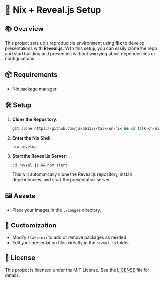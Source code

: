 # 🚀 Nix + Reveal.js Setup

## 📚 Overview
This project sets up a reproducible environment using **Nix** to develop presentations with **Reveal.js**. With this setup, you can easily clone the repo and start building and presenting without worrying about dependencies or configurations.

## 📦 Requirements
- Nix package manager

## 🛠️ Setup
1. **Clone the Repository**:
   ```bash
   git clone https://github.com/jakob1379/talk-on-nix && cd talk-on-nix
   ```

2. **Enter the Nix Shell**:
   ```bash
   nix develop
   ```

3. **Start the Reveal.js Server**:
   ```bash
   cd reveal.js && npm start
   ```

   This will automatically clone the Reveal.js repository, install dependencies, and start the presentation server.

## 🖼️ Assets
- Place your images in the `./images` directory.

## 🔧 Customization
- Modify `flake.nix` to add or remove packages as needed.
- Edit your presentation files directly in the `reveal.js` folder.

## 📄 License
This project is licensed under the MIT License. See the [LICENSE](./LICENSE) file for details.

